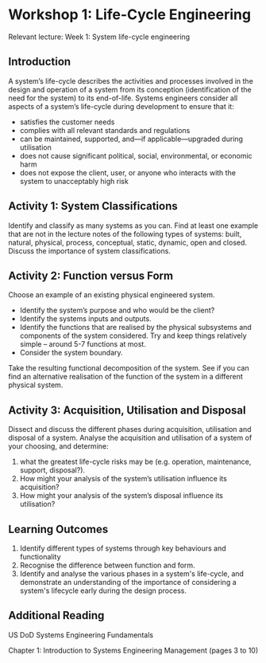 # Workshop 1: Life-Cycle Engineering
Relevant lecture: Week 1: System life-cycle engineering

## Introduction
A system’s life-cycle describes the activities and processes involved in the design and
operation of a system from its conception (identification of the need for the system) to its
end-of-life. Systems engineers consider all aspects of a system’s life-cycle during
development to ensure that it:
* satisfies the customer needs
* complies with all relevant standards and regulations
* can be maintained, supported, and—if applicable—upgraded during utilisation
* does not cause significant political, social, environmental, or economic harm
* does not expose the client, user, or anyone who interacts with the system to unacceptably high risk

## Activity 1: System Classifications
Identify and classify as many systems as you can. Find at least one example that are not in
the lecture notes of the following types of systems: built, natural, physical, process,
conceptual, static, dynamic, open and closed. Discuss the importance of system
classifications.

## Activity 2: Function versus Form
Choose an example of an existing physical engineered system.
* Identify the system’s purpose and who would be the client?
* Identify the systems inputs and outputs.
* Identify the functions that are realised by the physical subsystems and components of the system considered. Try and keep things relatively simple – around 5-7 functions at most.
* Consider the system boundary.


Take the resulting functional decomposition of the system. See if you can find an alternative realisation of the function of the system in a different physical system.

## Activity 3: Acquisition, Utilisation and Disposal
Dissect and discuss the different phases during acquisition, utilisation and disposal of a
system. Analyse the acquisition and utilisation of a system of your choosing, and determine:
1. what the greatest life-cycle risks may be (e.g. operation, maintenance, support, disposal?).
2. How might your analysis of the system’s utilisation influence its acquisition?
3. How might your analysis of the system’s disposal influence its utilisation?

## Learning Outcomes
1. Identify different types of systems through key behaviours and functionality
2. Recognise the difference between function and form.
3. Identify and analyse the various phases in a system's life-cycle, and demonstrate an understanding of the importance of considering a system's lifecycle early during the design process.

## Additional Reading 
US DoD Systems Engineering Fundamentals

Chapter 1: Introduction to Systems Engineering Management (pages 3 to 10)
